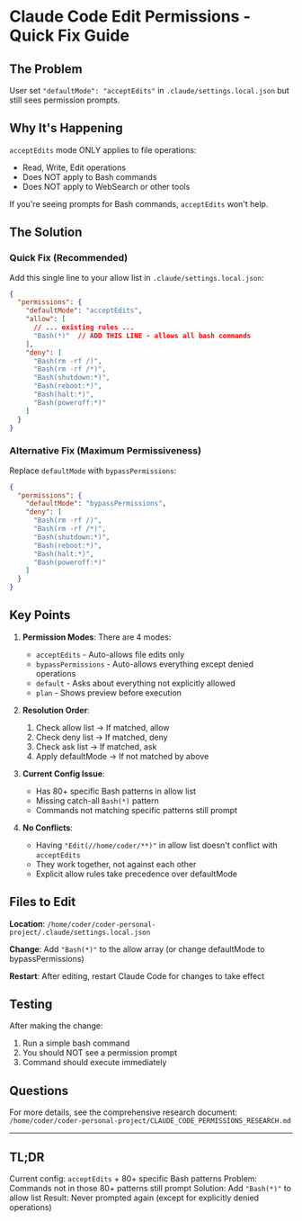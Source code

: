 # Claude Code Edit Permissions - Quick Fix Guide

## The Problem
User set `"defaultMode": "acceptEdits"` in `.claude/settings.local.json` but still sees permission prompts.

## Why It's Happening

`acceptEdits` mode ONLY applies to file operations:
- Read, Write, Edit operations
- Does NOT apply to Bash commands
- Does NOT apply to WebSearch or other tools

If you're seeing prompts for Bash commands, `acceptEdits` won't help.

## The Solution

### Quick Fix (Recommended)

Add this single line to your allow list in `.claude/settings.local.json`:

```json
{
  "permissions": {
    "defaultMode": "acceptEdits",
    "allow": [
      // ... existing rules ...
      "Bash(*)"  // ADD THIS LINE - allows all bash commands
    ],
    "deny": [
      "Bash(rm -rf /)",
      "Bash(rm -rf /*)",
      "Bash(shutdown:*)",
      "Bash(reboot:*)",
      "Bash(halt:*)",
      "Bash(poweroff:*)"
    ]
  }
}
```

### Alternative Fix (Maximum Permissiveness)

Replace `defaultMode` with `bypassPermissions`:

```json
{
  "permissions": {
    "defaultMode": "bypassPermissions",
    "deny": [
      "Bash(rm -rf /)",
      "Bash(rm -rf /*)",
      "Bash(shutdown:*)",
      "Bash(reboot:*)",
      "Bash(halt:*)",
      "Bash(poweroff:*)"
    ]
  }
}
```

## Key Points

1. **Permission Modes**: There are 4 modes:
   - `acceptEdits` - Auto-allows file edits only
   - `bypassPermissions` - Auto-allows everything except denied operations
   - `default` - Asks about everything not explicitly allowed
   - `plan` - Shows preview before execution

2. **Resolution Order**:
   1. Check allow list → If matched, allow
   2. Check deny list → If matched, deny
   3. Check ask list → If matched, ask
   4. Apply defaultMode → If not matched by above

3. **Current Config Issue**:
   - Has 80+ specific Bash patterns in allow list
   - Missing catch-all `Bash(*)` pattern
   - Commands not matching specific patterns still prompt

4. **No Conflicts**:
   - Having `"Edit(//home/coder/**)"` in allow list doesn't conflict with `acceptEdits`
   - They work together, not against each other
   - Explicit allow rules take precedence over defaultMode

## Files to Edit

**Location**: `/home/coder/coder-personal-project/.claude/settings.local.json`

**Change**: Add `"Bash(*)"` to the allow array (or change defaultMode to bypassPermissions)

**Restart**: After editing, restart Claude Code for changes to take effect

## Testing

After making the change:
1. Run a simple bash command
2. You should NOT see a permission prompt
3. Command should execute immediately

## Questions

For more details, see the comprehensive research document:
`/home/coder/coder-personal-project/CLAUDE_CODE_PERMISSIONS_RESEARCH.md`

---

## TL;DR

Current config: `acceptEdits` + 80+ specific Bash patterns
Problem: Commands not in those 80+ patterns still prompt
Solution: Add `"Bash(*)"` to allow list
Result: Never prompted again (except for explicitly denied operations)
